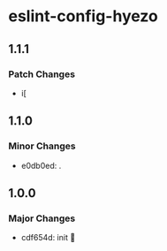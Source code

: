 # eslint-config-hyezo

## 1.1.1

### Patch Changes

- i[

## 1.1.0

### Minor Changes

- e0db0ed: .

## 1.0.0

### Major Changes

- cdf654d: init 🧤
